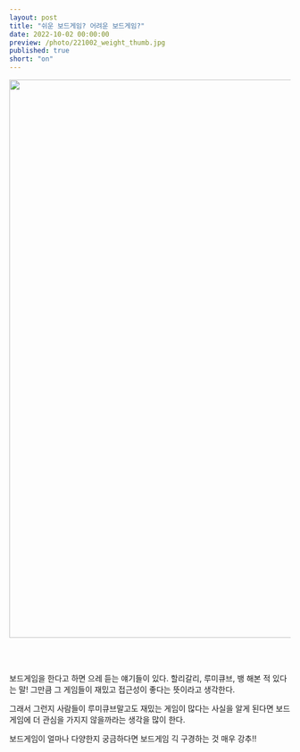 ```yaml
---
layout: post
title: "쉬운 보드게임? 어려운 보드게임?"
date: 2022-10-02 00:00:00
preview: /photo/221002_weight_thumb.jpg
published: true
short: "on"
---
```


<img src="/photo/221002_weight.jpg" width="1000">

<br/><br/>

보드게임을 한다고 하면 으레 듣는 얘기들이 있다.
할리갈리, 루미큐브, 뱅 해본 적 있다는 말!
그만큼 그 게임들이 재밌고 접근성이 좋다는 뜻이라고 생각한다.

그래서 그런지 사람들이 루미큐브말고도 재밌는 게임이 많다는 사실을 알게 된다면
보드게임에 더 관심을 가지지 않을까라는 생각을 많이 한다.

보드게임이 얼마나 다양한지 궁금하다면 보드게임 긱 구경하는 것 매우 강추!!

